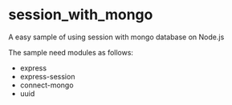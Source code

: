 session_with_mongo
==================

A easy sample of using session with mongo database on Node.js

The sample need modules as follows:

- express
- express-session
- connect-mongo
- uuid
